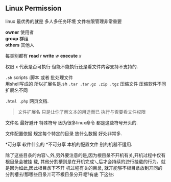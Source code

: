 ## Linux Permission
 linux 最优秀的就是 多人多任务环境    文件权限管理非常重要

**owner**  使用者  
**group**  群组             
**others** 其他人
   
每类别都有 
**read**      *r*
**write**     *w*
**execute**   *x*

权限 x 代表是否可执行  但能不能执行还是看文件内容支持不支持的.

`.sh`                     scripts :脚本 或者 批处理文件   
  用shell写成的 所以扩展名是.sh
`.tar .tar.gz .zip .tgz`  压缩文件  压缩软件不同 扩展名不同

`.html .php`              网页文档.
  
> 文件扩展名 只是让你了解文本的用途而已 执行与否要看文件权限

 文件名 最好避开 特殊符号  因为很多linux命令 都是这些符号开头的.

文件配置依据 
规定每个特定的目录 放什么数据      好处非常多.


*可分享    软件什么的
*不可分享  本机的配置文件 别的机器不适用.




除了这些目彔的内容乀外,另外要注意的是,因为根目彔不开机有关,开机过程中仅有根目彔会被挂 载, 其他分割槽则是在开机完成乀后才会持续的迚行挂载的行为。就是因为如此,因此根目彔下不开 机过程有关的目彔, 就丌能够不根目彔放到丌同的分割槽去!那哪些目彔丌可不根目彔分开呢?有底 下这些: 
  

 
















